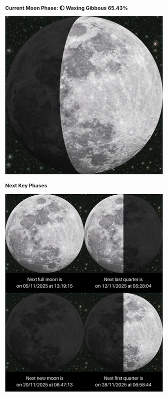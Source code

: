 ### Current Moon Phase: 🌔 Waxing Gibbous 65.43%
![Moon Phase](moonphase.png)
### Next Key Phases
![Gallery](gallery.png)
